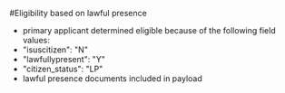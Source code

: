 #Eligibility based on lawful presence
- primary applicant determined eligible because of the following field values:
- "isuscitizen": "N"
- "lawfullypresent": "Y"
- "citizen_status": "LP"
- lawful presence documents included in payload